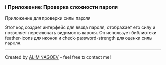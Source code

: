 ### ℹ️ Приложение: Проверка сложности пароля 

Приложение для проверки силы пароля

Этот код создает интерфейс для ввода пароля, отображает его силу
и позволяет переключать видимость пароля. Он использует библиотеки
feather-icons для иконок и check-password-strength для оценки силы пароля.


-----
Created by [ALIM NAGOEV](https://github.com/nagoev-id) - feel free to contact me!

